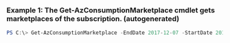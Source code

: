 ### Example 1: The Get-AzConsumptionMarketplace cmdlet gets marketplaces of the subscription. (autogenerated)
```powershell
PS C:\> Get-AzConsumptionMarketplace -EndDate 2017-12-07 -StartDate 2017-10-01 -Top 10
```


